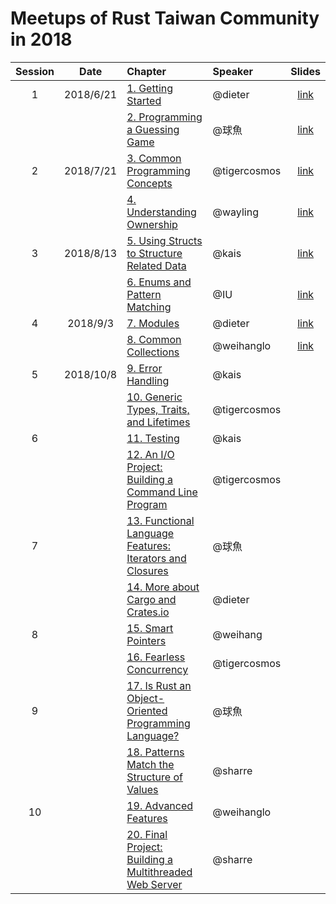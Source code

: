 # Meetups of Rust Taiwan Community in 2018

| Session | Date | Chapter | Speaker | Slides |
|:-------:|:----:|:------- |:------- |:------:|
| 1 | 2018/6/21 | [1. Getting Started](https://doc.rust-lang.org/book/second-edition/ch01-00-getting-started.html) | @dieter | [link](https://dieterplex.gitlab.io/rust-studygroup/intro&ch1.html)|
|   |           | [2. Programming a Guessing Game](https://doc.rust-lang.org/book/second-edition/ch02-00-guessing-game-tutorial.html) | @球魚 | [link](https://slides.com/lili668668/rust-ch2/#/)|
| 2 | 2018/7/21 | [3. Common Programming Concepts](https://doc.rust-lang.org/book/second-edition/ch03-00-common-programming-concepts.htmll) | @tigercosmos | [link](./slides/CH3.pdf)|
|   |           | [4. Understanding Ownership](https://doc.rust-lang.org/book/second-edition/ch04-00-understanding-ownership.html) | @wayling | [link](https://docs.google.com/presentation/d/1UHW8qxp3nSfNQunpE9tVwJ6yxh7Y3ghNNmttedY1Skw/edit)|
| 3 | 2018/8/13 | [5. Using Structs to Structure Related Data](https://doc.rust-lang.org/book/second-edition/ch05-00-structs.html) | @kais | [link](https://hackmd.io/p/Skw4Xk_bQ#)|
|   |           | [6. Enums and Pattern Matching](https://doc.rust-lang.org/book/second-edition/ch06-00-enums.html) | @IU | [link](https://drive.google.com/drive/folders/1s4iX4XXh_pFBvHpR6w2KXHq5uz04NgeO?usp=sharing)|
| 4 | 2018/9/3 | [7. Modules](https://doc.rust-lang.org/book/second-edition/ch07-00-modules.html) | @dieter | [link](https://dieterplex.gitlab.io/rust-studygroup/ch7.html)|
|   |          | [8. Common Collections](https://doc.rust-lang.org/book/second-edition/ch08-00-common-collections.html) | @weihanglo | [link](https://weihanglo.tw/slides/rust-collections)|
| 5 | 2018/10/8 | [9. Error Handling](https://doc.rust-lang.org/book/second-edition/ch09-00-error-handling.html) | @kais ||
|   |          | [10. Generic Types, Traits, and Lifetimes](https://doc.rust-lang.org/book/second-edition/ch10-00-generics.html) | @tigercosmos ||
| 6 |          | [11. Testing](https://doc.rust-lang.org/book/second-edition/ch11-00-testing.html) | @kais ||
|   |          | [12. An I/O Project: Building a Command Line Program](https://doc.rust-lang.org/book/second-edition/ch12-00-an-io-project.html) | @tigercosmos ||
| 7 |          | [13. Functional Language Features: Iterators and Closures](https://doc.rust-lang.org/book/second-edition/ch13-00-functional-features.html) | @球魚 ||
|   |          | [14. More about Cargo and Crates.io](https://doc.rust-lang.org/book/second-edition/ch14-00-more-about-cargo.html) | @dieter ||
| 8 |          | [15. Smart Pointers](https://doc.rust-lang.org/book/second-edition/ch15-00-smart-pointers.html) | @weihang ||
|   |          | [16. Fearless Concurrency](https://doc.rust-lang.org/book/second-edition/ch16-00-concurrency.html) | @tigercosmos ||
| 9 |          | [17. Is Rust an Object-Oriented Programming Language?](https://doc.rust-lang.org/book/second-edition/ch17-00-oop.html) | @球魚 ||
|   |          | [18. Patterns Match the Structure of Values](https://doc.rust-lang.org/book/second-edition/ch18-00-patterns.html) | @sharre ||
| 10 |          | [19. Advanced Features](https://doc.rust-lang.org/book/second-edition/ch19-00-advanced-features.html) | @weihanglo ||
|    |          | [20. Final Project: Building a Multithreaded Web Server](https://doc.rust-lang.org/book/second-edition/ch20-00-final-project-a-web-server.html) | @sharre ||
